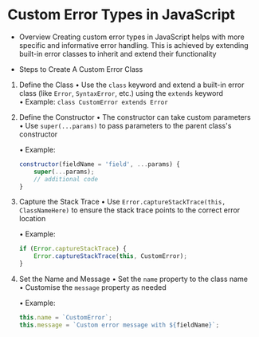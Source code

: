 # Custom Error Types in JavaScript

* Overview
Creating custom error types in JavaScript helps with more specific and informative error handling. This is achieved by extending built-in error classes to inherit and extend their functionality

* Steps to Create A Custom Error Class

1. Define the Class
    • Use the `class` keyword and extend a built-in error class (like `Error`, `SyntaxError`, etc.) using the `extends` keyword
    • Example: `class CustomError extends Error`

2. Define the Constructor
    • The constructor can take custom parameters
    • Use `super(...params)` to pass parameters to the parent class's constructor

    • Example:
    ```js
    constructor(fieldName = 'field', ...params) {
        super(...params);
        // additional code
    }
    ```

3. Capture the Stack Trace
    • Use `Error.captureStackTrace(this, ClassNameHere)` to ensure the stack trace points to the correct error location

    • Example:
    ```js
    if (Error.captureStackTrace) {
        Error.captureStackTrace(this, CustomError);
    }
    ```

4. Set the Name and Message
    • Set the `name` property to the class name
    • Customise the `message` property as needed

    • Example:
    ```js
    this.name = `CustomError`;
    this.message = `Custom error message with ${fieldName}`;
    ```
